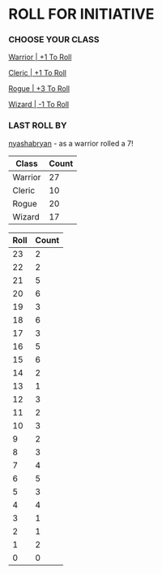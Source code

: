 # ROLL FOR INITIATIVE
### CHOOSE YOUR CLASS

[Warrior | +1 To Roll](https://github.com/benjaminsampica/benjaminsampica/issues/new?title=roll%7Cwarrior&body=Just+click+%27Submit+new+issue%27.)

[Cleric | +1 To Roll](https://github.com/benjaminsampica/benjaminsampica/issues/new?title=roll%7Ccleric&body=Just+click+%27Submit+new+issue%27.)

[Rogue | +3 To Roll](https://github.com/benjaminsampica/benjaminsampica/issues/new?title=roll%7Crogue&body=Just+click+%27Submit+new+issue%27.)

[Wizard | -1 To Roll](https://github.com/benjaminsampica/benjaminsampica/issues/new?title=roll%7Cwizard&body=Just+click+%27Submit+new+issue%27.)
### LAST ROLL BY
[nyashabryan](https://www.github.com/nyashabryan) - as a warrior rolled a 7!

|Class|Count|
|-|-|
|Warrior|27|
|Cleric|10|
|Rogue|20|
|Wizard|17|

|Roll|Count|
|-|-|
|23|2
|22|2
|21|5
|20|6
|19|3
|18|6
|17|3
|16|5
|15|6
|14|2
|13|1
|12|3
|11|2
|10|3
|9|2
|8|3
|7|4
|6|5
|5|3
|4|4
|3|1
|2|1
|1|2
|0|0
